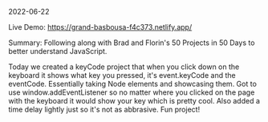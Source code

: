 2022-06-22

Live Demo: https://grand-basbousa-f4c373.netlify.app/

Summary: Following along with Brad and Florin's 50 Projects in 50 Days to better understand JavaScript.

Today we created a keyCode project that when you click down on the keyboard it shows what key you pressed, it's event.keyCode and the eventCode. Essentially taking Node elements and showcasing them. Got to use window.addEventListener so no matter where you clicked on the page with the keyboard it would show your key which is pretty cool. Also added a time delay lightly just so it's not as abbrasive. Fun project!
